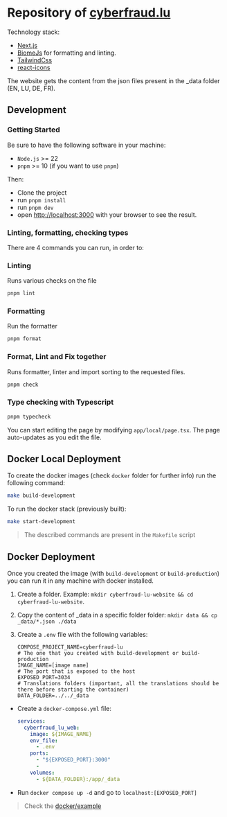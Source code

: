 # Repository of [cyberfraud.lu](https://cyberfraud.lu)

Technology stack:

- [Next.js](https://nextjs.org)
- [BiomeJs](https://biomejs.dev/) for formatting and linting.
- [TailwindCss](https://tailwindcss.com/)
- [react-icons](https://react-icons.github.io/react-icons/)

The website gets the content from the json files present in the _data folder (EN, LU, DE, FR).

## Development

### Getting Started

Be sure to have the following software in your machine:

- `Node.js` >= 22
- `pnpm` >= 10 (if you want to use `pnpm`)

Then:

- Clone the project
- run `pnpm install`
- run `pnpm dev `
- open [http://localhost:3000](http://localhost:3000) with your browser to see the result.

### Linting, formatting, checking types

There are 4 commands you can run, in order to:

### Linting

Runs various checks on the file

```bash
pnpm lint
```

### Formatting

Run the formatter

```bash
pnpm format
```

### Format, Lint and Fix together

Runs formatter, linter and import sorting to the requested files.

```bash
pnpm check
```

### Type checking with Typescript

```bash
pnpm typecheck
```

You can start editing the page by modifying `app/local/page.tsx`. The page auto-updates as you edit the file.

## Docker Local Deployment

To create the docker images (check `docker` folder for further info) run the following command:

```bash
make build-development
```

To run the docker stack (previously built):

```bash
make start-development
```

> The described commands are present in the `Makefile` script

## Docker Deployment

Once you created the image (with `build-development` or `build-production`) you can run it in any machine with docker
installed.

1. Create a folder. Example: `mkdir cyberfraud-lu-website && cd cyberfraud-lu-website`.

2. Copy the content of _data in a specific folder folder: `mkdir data && cp _data/*.json ./data`

3. Create a `.env` file with the following variables:
    ```dotenv
    COMPOSE_PROJECT_NAME=cyberfraud-lu
    # The one that you created with build-development or build-production 
    IMAGE_NAME=[image name]
    # The port that is exposed to the host
    EXPOSED_PORT=3034
    # Translations folders (important, all the translations should be there before starting the container)
    DATA_FOLDER=../../_data
    ```

- Create a `docker-compose.yml` file:
    ```yaml
    services:
      cyberfraud_lu_web:
        image: ${IMAGE_NAME}
        env_file:
          - .env
        ports:
          - "${EXPOSED_PORT}:3000"
          -
        volumes:
          - ${DATA_FOLDER}:/app/_data
    ```

- Run `docker compose up -d` and go to `localhost:[EXPOSED_PORT]`

> Check the [docker/example](docker/example)


